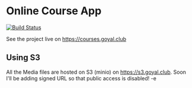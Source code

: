 # Online Course App

[![Build Status](https://travis-ci.com/ayush6624/udemy.svg?token=ZNZvRCTh5oMvBSaJxVvJ&branch=master)](https://travis-ci.com/ayush6624/udemy)  
 
See the project live on https://courses.goyal.club 

## Using S3

All the Media files are hosted on S3 (minio) on https://s3.goyal.club. Soon I'll be adding signed URL so that public access is disabled!
-e